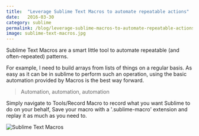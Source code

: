 ```yaml
---
title:  "Leverage Sublime Text Macros to automate repeatable actions"
date:   2016-03-30
category: sublime
permalink: /blog/leverage-sublime-macros-to-automate-repeatable-actions.html
image: sublime-text-macros.jpg
---
```

Sublime Text Macros are a smart little tool to automate repeatable (and often-repeated) patterns.

For example, I need to build arrays from lists of things on a regular basis. As easy as it can be in sublime to perform such an operation, using the basic automation provided by Macros is the best way forward.

> Automation, automation, automation

Simply navigate to Tools/Record Macro to record what you want Sublime to do on your behalf, Save your macro with a '.sublime-macro' extension and replay it as much as you need to.

![Sublime Text Macros](http://flopreynat.com/img/sublime-text-macros.gif "Sublime Text macros")